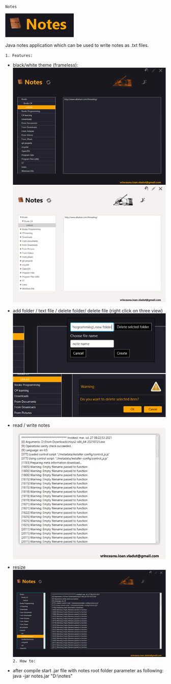 `Notes`

![img.png](img.png)

Java notes application which can be used to write notes as .txt files.

`1. Features:`
- black/white theme (frameless):
![img_1.png](img_1.png)![img_2.png](img_2.png)
  

- add folder / text file / delete folder/ delete file (right click on three view)
![img_3.png](img_3.png)![img_4.png](img_4.png)
  

- read / write notes
![img_5.png](img_5.png)
  

- resize
![img_6.png](img_6.png)
`2. How to:`
- after compile start .jar file with notes root folder parameter as following:
java -jar notes.jar "D:\notes"
  

